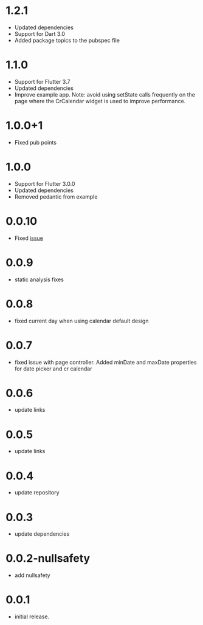 # 1.2.1

- Updated dependencies
- Support for Dart 3.0
- Added package topics to the pubspec file

# 1.1.0

- Support for Flutter 3.7
- Updated dependencies
- Improve example app. Note: avoid using setState calls frequently on the page where the CrCalendar
  widget is used to improve performance.

# 1.0.0+1

- Fixed pub points

# 1.0.0

- Support for Flutter 3.0.0
- Updated dependencies
- Removed pedantic from example

# 0.0.10

- Fixed [issue](https://github.com/Cleveroad/cr_calendar/issues/7)

# 0.0.9

- static analysis fixes

# 0.0.8

- fixed current day when using calendar default design

# 0.0.7

- fixed issue with page controller. Added minDate and maxDate properties for date picker and cr
  calendar

# 0.0.6

- update links

# 0.0.5

- update links

# 0.0.4

- update repository

# 0.0.3

- update dependencies

# 0.0.2-nullsafety

- add nullsafety

# 0.0.1

- initial release.












